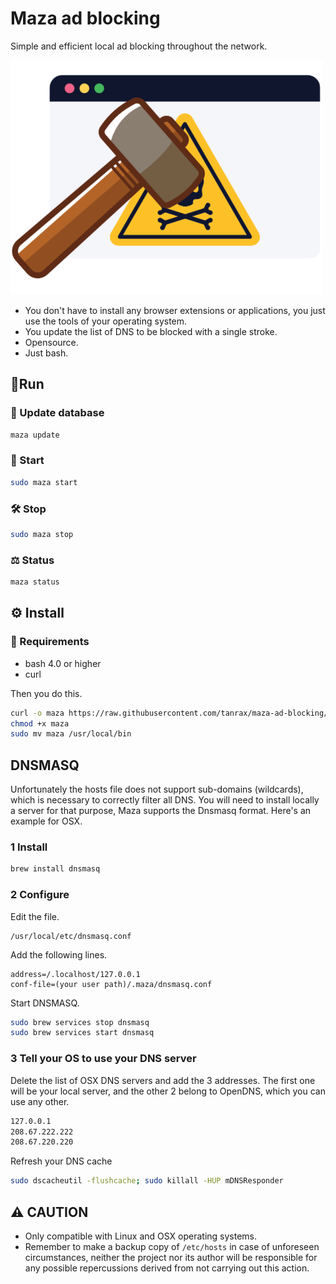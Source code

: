 # Maza ad blocking 

Simple and efficient local ad blocking throughout the network.

<img alt="maza logo" src="media/maza.png" width="500">

- You don't have to install any browser extensions or applications, you just use the tools of your operating system.
- You update the list of DNS to be blocked with a single stroke.
- Opensource.
- Just bash.

## 🏃‍Run

### 📡 Update database 

``` bash
maza update 
```

### 🔨 Start

``` bash
sudo maza start 
```

### 🛠 Stop

``` bash
sudo maza stop 
```

### ⚖️ Status

``` bash
maza status 
```

## ⚙️ Install 

### 👀 Requirements 

- bash 4.0 or higher
- curl

Then you do this.

``` bash
curl -o maza https://raw.githubusercontent.com/tanrax/maza-ad-blocking/master/maza
chmod +x maza
sudo mv maza /usr/local/bin
```

## DNSMASQ

Unfortunately the hosts file does not support sub-domains (wildcards), which is necessary to correctly filter all DNS. You will need to install locally a server for that purpose, Maza supports the Dnsmasq format. Here's an example for OSX.

### 1 Install

```bash
brew install dnsmasq
```

### 2 Configure

Edit the file.

```
/usr/local/etc/dnsmasq.conf
```

Add the following lines.

```
address=/.localhost/127.0.0.1
conf-file=(your user path)/.maza/dnsmasq.conf
```

Start DNSMASQ.

```bash
sudo brew services stop dnsmasq
sudo brew services start dnsmasq
```

### 3 Tell your OS to use your DNS server

Delete the list of OSX DNS servers and add the 3 addresses. The first one will be your local server, and the other 2 belong to OpenDNS, which you can use any other.

```bash
127.0.0.1
208.67.222.222
208.67.220.220
```

Refresh your DNS cache

```bash
sudo dscacheutil -flushcache; sudo killall -HUP mDNSResponder
```

## ⚠️ CAUTION

- Only compatible with Linux and OSX operating systems.
- Remember to make a backup copy of `/etc/hosts` in case of unforeseen circumstances, neither the project nor its author will be responsible for any possible repercussions derived from not carrying out this action.
